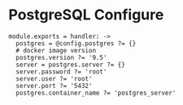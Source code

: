 # PostgreSQL Configure

    module.exports = handler: ->
      postgres = @config.postgres ?= {}
      # docker image version
      postgres.version ?= '9.5'
      server = postgres.server ?= {}
      server.password ?= 'root'
      server.user ?= 'root'
      server.port ?= '5432'
      postgres.container_name ?= 'postgres_server'
